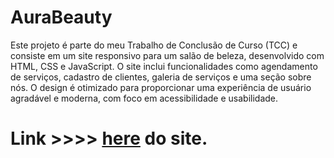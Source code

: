 # AuraBeauty
 Este projeto é parte do meu Trabalho de Conclusão de Curso (TCC) e consiste em um site responsivo para um salão de beleza, desenvolvido com HTML, CSS e JavaScript. O site inclui funcionalidades como agendamento de serviços, cadastro de clientes, galeria de serviços e uma seção sobre nós. O design é otimizado para proporcionar uma experiência de usuário agradável e moderna, com foco em acessibilidade e usabilidade.

 <h1>Link >>>> <a href="5" target="_blank">here</a> do site.</h1>
